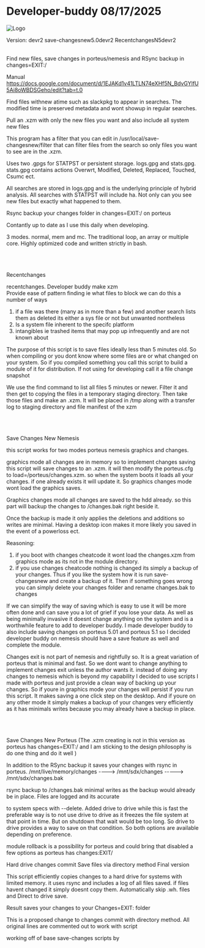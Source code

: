 # Developer-buddy                                       08/17/2025

![Logo](https://i.imgur.com/QVWc23x.jpeg)





Version: devr2                save-changesnew5.0devr2         RecentchangesN5devr2 <br><br>

Find new files, save changes in porteus/nemesis and RSync backup in changes=EXIT:/

Manual
https://docs.google.com/document/d/1EJAKd1v41LTLN74eXHf5N_BdvGYlfU5Ai8oWBDSGeho/edit?tab=t.0


Find files withnew atime such as slackpkg to appear in searches. The modified time is preserved metadata and wont showup in regular searches.

Pull an .xzm with only the new files you want and also include all system new files

This program has a filter that you can edit in /usr/local/save-changesnew/filter that can filter files from the search so only files you want to see are in the .xzm.

Uses two .gpgs for STATPST or persistent storage. logs.gpg and stats.gpg. stats.gpg contains actions Overwrt, Modified, Deleted, Replaced, Touched, Csumc ect.

All searches are stored in logs.gpg and is the underlying principle of hybrid analysis. All searches with STATPST will include ha. Not only can you see new files but 
exactly what happened to them.

Rsync backup your changes folder in changes=EXIT:/ on porteus

Contantly up to date as I use this daily when developing.

3 modes. normal, mem and mc. The traditional loop, an array or multiple core. Highly optimized code and written strictly in bash. <BR><BR><BR><BR>





  Recentchanges

   recentchanges. Developer buddy      make xzm     
   Provide ease of pattern finding ie what files to block we can do this a number of ways
   1) if a file was there (many as in more than a few) and another search lists them as deleted its either a sys file or not but unwanted nontheless
   2) Is a system file inherent to the specifc platform
   3) intangibles ie trashed items that may pop up infrequently and are not known about

  The purpose of this script is to save files ideally less than 5 minutes old. So when compiling or you dont know where some files are
or what changed on your system. So if you compiled something you call this script to build a module of it for distribution.
  If not using for developing call it a file change snapshot

We use the find command to list all files 5 minutes or newer. Filter it and then get to copying the files in a temporary staging directory.
Then take those files and make an .xzm. It will be placed in   /tmp  along with a transfer log to staging directory and file manifest of the xzm  <BR><BR><BR><BR>







  Save Changes New        Nemesis

   this script works for two modes porteus nemesis graphics and changes.        

   graphics mode all changes are in memory so to implement changes saving this script will save changes to an .xzm. it will then modify the porteus.cfg
   to load=/porteus/changes.xzm. so when the system boots it loads all your changes. if one already exists it will update it. So graphics changes mode wont
	load the graphics saves.

   Graphics changes mode all changes are saved to the hdd already. so this part will backup the changes to /changes.bak right beside it.

   Once the backup is made it only applies the deletions and additions so writes are minimal. Having a desktop icon makes it more likely you saved in the event 
   of a powerloss ect.

   Reasoning:
   1. if you boot with changes cheatcode it wont load the changes.xzm from graphics mode as its not in the module directory.
   2. if you use changes cheatcode nothing is changed its simply a backup of your changes. Thus if you like the system how it is run save-changesnew and create a backup of it.
   Then if something goes wrong you can simply delete your changes folder and rename changes.bak to changes

   If we can simplify the way of saving which is easy to use it will be more often done and can save you a lot of grief if you lose your data. As well as being minimally invasive it doesnt
   change anything on the system and is a worthwhile feature to add to developer buddy. I made developer buddy to also include saving changes on porteus 5.01 and porteus 5.1 so I decided
   developer buddy on nemesis should have a save feature as well and complete the module.

   Changes exit is not part of nemesis and rightfully so. It is a great variation of porteus that is minimal and fast. So we dont want to change anything to implement changes exit unless the author
   wants it. instead of doing any changes to nemesis which is beyond my capability I decided to use scripts I made with porteus and just provide a clean way of backing up your changes. So
   if youre in graphics mode your changes will persist if you run this script. It makes saving a one click step on the desktop. And if youre on any other mode it simply makes a backup of your changes very
   efficiently as it has minimals writes because you may already have a backup in place. <BR><BR><BR><BR>


   Save Changes New            Porteus                              (The .xzm creating is not in this version as porteus has changes=EXIT:/ and I am sticking to the design philosophy is do one thing and do it well   )

In addition to the RSync backup it saves your changes with rsync in porteus.       /mnt/live/memory/changes ---->   /mnt/sdx/changes    -----> /mnt/sdx/changes.bak

 rsync backup to /changes.bak minimal writes as the backup would already be in place. Files are logged and its accurate
 
 to system specs with --delete. Added drive to drive while this is fast the preferable way is to not use drive to drive
 as it freezes the file system at that point in time. But on shutdown that wait would be too long. So drive to drive provides
 a way to save on that condition. So both options are available depending on preference.

 module rollback is a possibility for porteus and could bring that disabled a few options as porteus has changes:EXIT/

 Hard drive changes commit   Save files via directory method    Final version 

 This script efficiently copies changes to a hard drive for systems with limited memory.
 it uses rsync and includes a log of all files saved. if files havent changed it simply 
 doesnt copy them. Automatically skip .wh.  files and  Direct to drive save.

 Result saves your changes to your Changes=EXIT:  folder

 This is a proposed change to changes commit with directory method. All original lines are commented out to work with script

 working off of base save-changes scripts by
